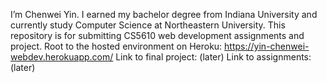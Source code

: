 I’m Chenwei Yin. I earned my bachelor degree from Indiana University and currently study Computer Science at Northeastern University. This repository is for submitting CS5610 web development assignments and project.
Root to the hosted environment on Heroku: 
https://yin-chenwei-webdev.herokuapp.com/
Link to final project: (later)
Link to assignments: (later)
